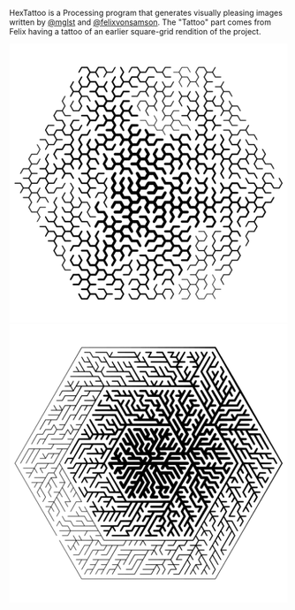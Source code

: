 HexTattoo is a Processing program that generates visually pleasing images written by [@mglst](https://github.com/mglst) and [@felixvonsamson](https://github.com/felixvonsamson). The "Tattoo" part comes from Felix having a tattoo of an earlier square-grid rendition of the project.

![alt text](tattoo123154.png)
![alt text](tattoo124647.png)